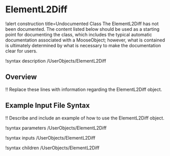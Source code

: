 # ElementL2Diff

!alert construction title=Undocumented Class
The ElementL2Diff has not been documented. The content listed below should be used as a starting point for
documenting the class, which includes the typical automatic documentation associated with a
MooseObject; however, what is contained is ultimately determined by what is necessary to make the
documentation clear for users.

!syntax description /UserObjects/ElementL2Diff

## Overview

!! Replace these lines with information regarding the ElementL2Diff object.

## Example Input File Syntax

!! Describe and include an example of how to use the ElementL2Diff object.

!syntax parameters /UserObjects/ElementL2Diff

!syntax inputs /UserObjects/ElementL2Diff

!syntax children /UserObjects/ElementL2Diff
